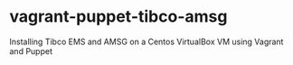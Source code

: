 vagrant-puppet-tibco-amsg
=========================

Installing Tibco EMS and AMSG on a Centos VirtualBox VM using Vagrant and Puppet